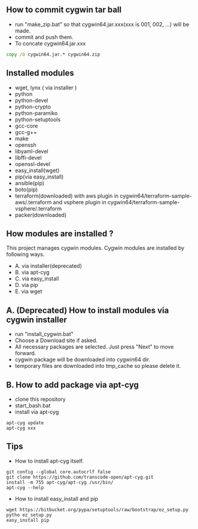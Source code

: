 How to commit cygwin tar ball
-----------------------------
+ run "make_zip.bat" so that cygwin64.jar.xxx(xxx is 001, 002, ...) will be made.
+ commit and push them.
+ To concate cygwin64.jar.xxx
```bat
copy /b cygwin64.jar.* cygwin64.zip
```
Installed modules
-----------------

- wget, lynx ( via installer )
- python
- python-devel
- python-crypto
- python-paramiko
- python-setuptools
- gcc-core
- gcc-g++
- make
- openssh
- libyaml-devel
- libffi-devel
- openssl-devel
- easy_install(wget)
- pip(via easy_install)
- ansible(pip)
- boto(pip)
- terraform(downloaded) with aws plugin in cygwin64/terraform-sample-aws/.terraform and vsphere plugin in cygwin64/terraform-sample-vsphere/.terraform 
- packer(downloaded)

How modules are installed ?
---------------------------

This project manages cygwin modules. Cygwin modules are installed by following ways.
 
- A. via installer(deprecated)
- B. via apt-cyg
- C. via easy_install
- D. via pip
- E. via wget

A. (Deprecated) How to install modules via cygwin installer
--------------------------------------------
+ run "install_cygwin.bat"
+ Choose a Download site if asked.
+ All necessary packages are selected. Just press "Next" to move forward.
+ cygwin package will be downloaded into cygwin64 dir.
+ temporary files are downloaded into tmp_cache so please delete it.

B. How to add package via apt-cyg
------------------------------
+ clone this repository
+ start_bash.bat
+ install via apt-cyg
```
apt-cyg update
apt-cyg xxx
```

Tips
----

- How to install apt-cyg itself.

```
git config --global core.autocrlf false
git clone https://github.com/transcode-open/apt-cyg.git
install -m 755 apt-cyg/apt-cyg /usr/bin/
apt-cyg --help
```

- How to install easy_install and pip

```
wget https://bitbucket.org/pypa/setuptools/raw/bootstrap/ez_setup.py 
pytho ez_setup.py
easy_install pip
```
